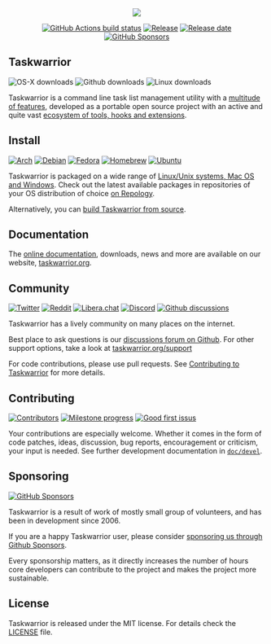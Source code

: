 <div align="center">
<img src="https://avatars.githubusercontent.com/u/36100920?s=200&u=24da05914c20c4ccfe8485310f7b83049407fa9a&v=4"></br>

[![GitHub Actions build status](https://github.com/GothenburgBitFactory/taskwarrior/workflows/tests/badge.svg?branch=develop)](https://github.com/GothenburgBitFactory/taskwarrior/actions)
[![Release](https://img.shields.io/github/v/release/GothenburgBitFactory/taskwarrior)](https://github.com/GothenburgBitFactory/taskwarrior/releases/latest)
[![Release date](https://img.shields.io/github/release-date/GothenburgBitFactory/taskwarrior)](https://github.com/GothenburgBitFactory/taskwarrior/releases/latest)
[![GitHub Sponsors](https://img.shields.io/github/sponsors/GothenburgBitFactory?color=green)](https://github.com/sponsors/GothenburgBitFactory/)
</br>
</div>

## Taskwarrior
![OS-X downloads](https://img.shields.io/homebrew/installs/dy/task?label=OS-X%20downloads)
![Github downloads](https://img.shields.io/github/downloads/GothenburgBitFactory/taskwarrior/total?label=Github%20downloads)
![Linux downloads](https://img.shields.io/badge/Linux%20downloads-unknown-gray)

Taskwarrior is a command line task list management utility with a [multitude of
features](https://taskwarrior.org/docs/), developed as a portable open source project
with an active and quite vast [ecosystem of tools, hooks and
extensions](https://taskwarrior.org/tools/).

## Install
[![Arch](https://img.shields.io/archlinux/v/extra/x86_64/task)](https://archlinux.org/packages/extra/x86_64/task/)
[![Debian](https://img.shields.io/debian/v/task/testing)](https://packages.debian.org/search?keywords=task&searchon=names&suite=all&section=all)
[![Fedora](https://img.shields.io/fedora/v/task)](https://bodhi.fedoraproject.org/updates/?packages=task)
[![Homebrew](https://img.shields.io/homebrew/v/task)](https://formulae.brew.sh/formula/task#default)
[![Ubuntu](https://img.shields.io/ubuntu/v/task)](https://packages.ubuntu.com/search?keywords=task&searchon=names&suite=hirsute&section=all)

Taskwarrior is packaged on a wide range of [Linux/Unix systems, Mac OS and
Windows](https://taskwarrior.org/download/). Check out the latest available
packages in repositories of your OS distribution of choice [on
Repology](https://repology.org/project/taskwarrior/versions).

Alternatively, you can [build Taskwarrior from source](doc/devel/contrib).

## Documentation

The [online documentation](https://taskwarrior.org/docs), downloads, news and
more are available on our website, [taskwarrior.org](https://taskwarrior.org).

## Community
[![Twitter](https://img.shields.io/twitter/follow/taskwarrior?style=social)](https://twitter.com/taskwarrior)
[![Reddit](https://img.shields.io/reddit/subreddit-subscribers/taskwarrior?style=social)](https://reddit.com/r/taskwarrior/)
[![Libera.chat](https://img.shields.io/badge/IRC%20libera.chat-online-green)](https://web.libera.chat/#taskwarrior)
[![Discord](https://img.shields.io/discord/796949983734661191?label=discord)](https://discord.gg/eRXEHk8w62)
[![Github discussions](https://img.shields.io/github/discussions/GothenburgBitFactory/taskwarrior?label=GitHub%20discussions)](https://github.com/GothenburgBitFactory/taskwarrior/discussions)

Taskwarrior has a lively community on many places on the internet.

Best place to ask questions is our [discussions forum on
Github](https://github.com/GothenburgBitFactory/taskwarrior/discussions). For
other support options, take a look at
[taskwarrior.org/support](https://taskwarrior.org/support)

For code contributions, please use pull requests.
See [Contributing to Taskwarrior](doc/devel/contrib) for more details.

## Contributing
[![Contributors](https://img.shields.io/github/contributors/GothenburgBitFactory/taskwarrior)](https://github.com/GothenburgBitFactory/taskwarrior/graphs/contributors)
[![Milestone progress](https://img.shields.io/github/milestones/progress/GothenburgBitFactory/taskwarrior/26?label=current%20milestone%20issues)](https://github.com/GothenburgBitFactory/taskwarrior/milestone/26)
[![Good first issus](https://img.shields.io/github/issues/GothenburgBitFactory/taskwarrior/good%20first%20issue)](https://github.com/GothenburgBitFactory/taskwarrior/issues?q=is%3Aissue+is%3Aopen+label%3A%22good+first+issue%22)

Your contributions are especially welcome.
Whether it comes in the form of code patches, ideas, discussion, bug reports, encouragement or criticism, your input is needed.
See further development documentation in [`doc/devel`](./doc/devel).

## Sponsoring
[![GitHub Sponsors](https://img.shields.io/github/sponsors/GothenburgBitFactory?color=green)](https://github.com/sponsors/GothenburgBitFactory/)

Taskwarrior is a result of work of mostly small group of volunteers, and has been in development since 2006.

If you are a happy Taskwarrior user, please consider [sponsoring us through
Github Sponsors](https://github.com/sponsors/GothenburgBitFactory/).

Every sponsorship matters, as it directly increases the number of hours core
developers can contribute to the project and makes the project more sustainable.

## License

Taskwarrior is released under the MIT license.
For details check the [LICENSE](LICENSE) file.
